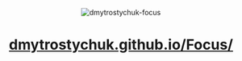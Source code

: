 <p align="center">
  <img src="https://user-images.githubusercontent.com/72120575/165567194-49972edf-038c-4094-bc43-8b0290e7eac1.jpg" alt="dmytrostychuk-focus">
</p>
<h1 align="center">
  <a href="dmytrostychuk.github.io/Focus/">
    dmytrostychuk.github.io/Focus/
  </a>
</h1>

